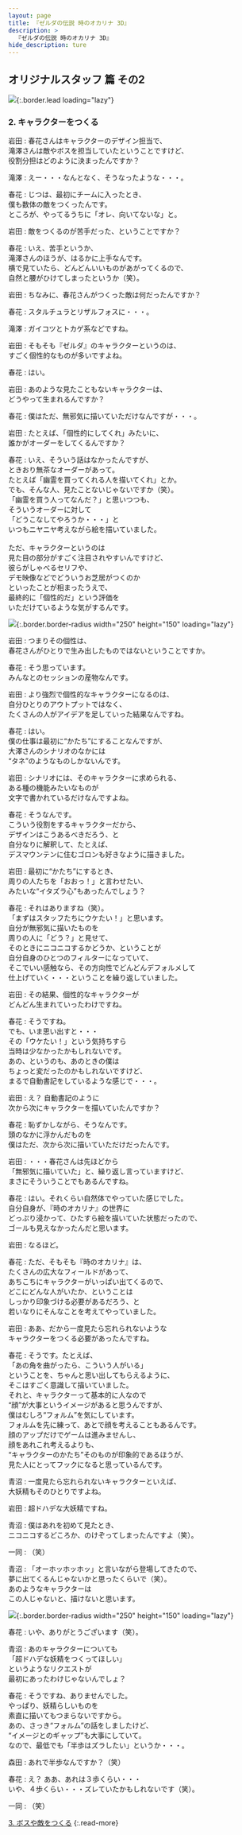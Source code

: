 ```yaml
---
layout: page
title: 『ゼルダの伝説 時のオカリナ 3D』
description: >
  『ゼルダの伝説 時のオカリナ 3D』
hide_description: ture
---
```


## オリジナルスタッフ 篇 その2

![](/others/interviews/jp/3ds/aqej/vol1/img/mainvisual2.jpg){:.border.lead loading="lazy"}

### 2. キャラクターをつくる

岩田
: 春花さんはキャラクターのデザイン担当で、<br>滝澤さんは敵やボスを担当していたということですけど、<br>役割分担はどのように決まったんですか？

滝澤
: えー・・・なんとなく、そうなったような・・・。

春花
: じつは、最初にチームに入ったとき、<br>僕も数体の敵をつくったんです。<br>ところが、やってるうちに「オレ、向いてないな」と。

岩田
: 敵をつくるのが苦手だった、ということですか？

春花
: いえ、苦手というか、<br>滝澤さんのほうが、はるかに上手なんです。<br>横で見ていたら、どんどんいいものがあがってくるので、<br>自然と腰がひけてしまったというか（笑）。

岩田
: ちなみに、春花さんがつくった敵は何だったんですか？

春花
: スタルチュラとリザルフォスに・・・。

滝澤
: ガイコツとトカゲ系などですね。

岩田
: そもそも『ゼルダ』のキャラクターというのは、<br>すごく個性的なものが多いですよね。

春花
: はい。

岩田
: あのような見たこともないキャラクターは、<br>どうやって生まれるんですか？

春花
: 僕はただ、無邪気に描いていただけなんですが・・・。

岩田
: たとえば、「個性的にしてくれ」みたいに、<br>誰かがオーダーをしてくるんですか？

春花
: いえ、そういう話はなかったんですが、<br>ときおり無茶なオーダーがあって。<br>たとえば「幽霊を買ってくれる人を描いてくれ」とか。<br>でも、そんな人、見たことないじゃないですか（笑）。<br>「幽霊を買う人ってなんだ？」と思いつつも、<br>そういうオーダーに対して<br>「どうこなしてやろうか・・・」と<br>いつもニヤニヤ考えながら絵を描いていました。<br><br>ただ、キャラクターというのは<br>見た目の部分がすごく注目されやすいんですけど、<br>彼らがしゃべるセリフや、<br>デモ映像などでどういうお芝居がつくのか<br>といったことが相まったうえで、<br>最終的に「個性的だ」という評価を<br>いただけているような気がするんです。

![](/others/interviews/jp/3ds/aqej/vol1/img/photo8.jpg){:.border.border-radius width="250" height="150"  loading="lazy"}

岩田
: つまりその個性は、<br>春花さんがひとりで生み出したものではないということですか。

春花
: そう思っています。<br>みんなとのセッションの産物なんです。

岩田
: より強烈で個性的なキャラクターになるのは、<br>自分ひとりのアウトプットではなく、<br>たくさんの人がアイデアを足していった結果なんですね。

春花
: はい。<br>僕の仕事は最初に“かたち”にすることなんですが、<br>大澤さんのシナリオのなかには<br>“タネ”のようなものしかないんです。

岩田
: シナリオには、そのキャラクターに求められる、<br>ある種の機能みたいなものが<br>文字で書かれているだけなんですよね。

春花
: そうなんです。<br>こういう役割をするキャラクターだから、<br>デザインはこうあるべきだろう、と<br>自分なりに解釈して、たとえば、<br>デスマウンテンに住むゴロンも好きなように描きました。

岩田
: 最初に“かたち”にするとき、<br>周りの人たちを「おおっ！」と言わせたい、<br>みたいな“イタズラ心”もあったんでしょう？

春花
: それはありますね（笑）。<br>「まずはスタッフたちにウケたい！」と思います。<br>自分が無邪気に描いたものを<br>周りの人に「どう？」と見せて、<br>そのときにニコニコするかどうか、ということが<br>自分自身のひとつのフィルターになっていて、<br>そこでいい感触なら、その方向性でどんどんデフォルメして<br>仕上げていく・・・ということを繰り返していました。

岩田
: その結果、個性的なキャラクターが<br>どんどん生まれていったわけですね。

春花
: そうですね。<br>でも、いま思い出すと・・・<br>その「ウケたい！」という気持ちすら<br>当時は少なかったかもしれないです。<br>あの、というのも、あのときの僕は<br>ちょっと変だったのかもしれないですけど、<br>まるで自動書記をしているような感じで・・・。

岩田
: え？ 自動書記のように<br>次から次にキャラクターを描いていたんですか？

春花
: 恥ずかしながら、そうなんです。<br>頭のなかに浮かんだものを<br>僕はただ、次から次に描いていただけだったんです。

岩田
: ・・・春花さんは先ほどから<br>「無邪気に描いていた」と、繰り返し言っていますけど、<br>まさにそういうことでもあるんですね。

春花
: はい。それくらい自然体でやっていた感じでした。<br>自分自身が、『時のオカリナ』の世界に<br>どっぷり浸かって、ひたすら絵を描いていた状態だったので、<br>ゴールも見えなかったんだと思います。

岩田
: なるほど。

春花
: ただ、そもそも『時のオカリナ』は、<br>たくさんの広大なフィールドがあって、<br>あちこちにキャラクターがいっぱい出てくるので、<br>どこにどんな人がいたか、ということは<br>しっかり印象づける必要があるだろう、と<br>若いなりにそんなことを考えてやっていました。

岩田
: ああ、だから一度見たら忘れられないような<br>キャラクターをつくる必要があったんですね。

春花
: そうです。たとえば、<br>「あの角を曲がったら、こういう人がいる」<br>ということを、ちゃんと思い出してもらえるように、<br>そこはすごく意識して描いていました。<br>それと、キャラクターって基本的に人なので<br>“顔”が大事というイメージがあると思うんですが、<br>僕はむしろ“フォルム”を気にしています。<br>フォルムを先に練って、あとで顔を考えることもあるんです。<br>顔のアップだけでゲームは進みませんし、<br>顔をあれこれ考えるよりも、<br>“キャラクターのかたち”そのものが印象的であるほうが、<br>見た人にとってフックになると思っているんです。

青沼
: 一度見たら忘れられないキャラクターといえば、<br>大妖精もそのひとりですよね。

岩田
: 超ドハデな大妖精ですね。

青沼
: 僕はあれを初めて見たとき、<br>ニコニコするどころか、のけぞってしまったんですよ（笑）。

一同
: （笑）

青沼
: 「オーホッホッホッ」と言いながら登場してきたので、<br>夢に出てくるんじゃないかと思ったくらいで（笑）。<br>あのようなキャラクターは<br>この人じゃないと、描けないと思います。

![](/others/interviews/jp/3ds/aqej/vol1/img/photo9.jpg){:.border.border-radius width="250" height="150"  loading="lazy"}

春花
: いや、ありがとうございます（笑）。

青沼
: あのキャラクターについても<br>「超ドハデな妖精をつくってほしい」<br>というようなリクエストが<br>最初にあったわけじゃないんでしょ？

春花
: そうですね、ありませんでした。<br>やっぱり、妖精らしいものを<br>素直に描いてもつまらないですから。<br>あの、さっき“フォルム”の話をしましたけど、<br>“イメージとのギャップ”も大事にしていて。<br>なので、最低でも「半歩はズラしたい」というか・・・。

森田
: あれで半歩なんですか？（笑）

春花
: え？ ああ、あれは３歩くらい・・・<br>いや、４歩くらい・・・ズレていたかもしれないです（笑）。

一同
: （笑）

[3. ボスや敵をつくる](3.md)
{:.read-more}
